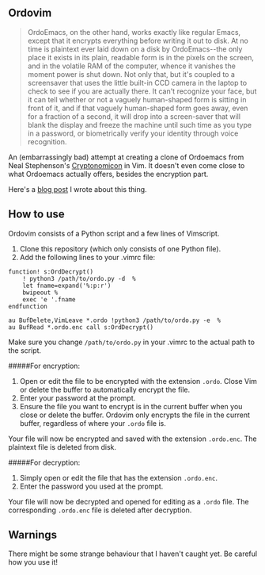 Ordovim
--------

> OrdoEmacs, on the other hand, works exactly like regular Emacs, except that it encrypts everything before writing it out to disk. At no time is plaintext ever laid down on a disk by OrdoEmacs--the only place it exists in its plain, readable form is in the pixels on the screen, and in the volatile RAM of the computer, whence it vanishes the moment power is shut down. Not only that, but it's coupled to a screensaver that uses the little built-in CCD camera in the laptop to check to see if you are actually there. It can't recognize your face, but it can tell whether or not a vaguely human-shaped form is sitting in front of it, and if that vaguely human-shaped form goes away, even for a fraction of a second, it will drop into a screen-saver that will blank the display and freeze the machine until such time as you type in a password, or biometrically verify your identity through voice recognition.

An (embarrassingly bad) attempt at creating a clone of Ordoemacs from Neal Stephenson's
[Cryptonomicon](https://www.goodreads.com/book/show/816.Cryptonomicon) in Vim. It doesn't
even come close to what Ordoemacs actually offers, besides the encryption part.

Here's a [blog post](http://dragsubil.github.io/posts/2016-12-04-ordovim/) I wrote about this thing.


How to use
----------

Ordovim consists of a Python script and a few lines of Vimscript.

1. Clone this repository (which only consists of one Python file).
2. Add the following lines to your .vimrc file:
```Vimscript
function! s:OrdDecrypt()
	! python3 /path/to/ordo.py -d  %
	let fname=expand('%:p:r')
	bwipeout %
	exec 'e '.fname
endfunction

au BufDelete,VimLeave *.ordo !python3 /path/to/ordo.py -e  %
au BufRead *.ordo.enc call s:OrdDecrypt()
```
Make sure you change `/path/to/ordo.py` in your .vimrc to the actual path to the script.


#####For encryption:

1. Open or edit the file to be encrypted with the extension `.ordo`. Close Vim or delete the buffer
to automatically encrypt the file.
2. Enter your password at the prompt.
3. Ensure the file you want to encrypt is in the current buffer when you close or delete the buffer.
Ordovim only encrypts the file in the current buffer, regardless of where your `.ordo` file is.

Your file will now be encrypted and saved with the extension `.ordo.enc`. The plaintext file is deleted from
disk.

#####For decryption:

1. Simply open or edit the file that has the extension `.ordo.enc`.
2. Enter the password you used at the prompt.

Your file will now be decrypted and opened for editing as a `.ordo` file. The corresponding `.ordo.enc` file 
is deleted after decryption.

Warnings
-------

There might be some strange behaviour that I haven't caught yet. Be careful how you use it!
